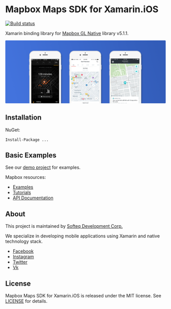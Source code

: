 # Mapbox Maps SDK for Xamarin.iOS

[![Build status](https://dev.azure.com/SofteqDevelopment/mapbox-xamarin/_apis/build/status/Build%20master%20branch)](https://dev.azure.com/SofteqDevelopment/mapbox-xamarin/_build/latest?definitionId=57)

Xamarin binding library for [Mapbox GL Native](https://github.com/mapbox/mapbox-gl-native) library v5.1.1.

![](https://github.com/mapbox/mapbox-gl-native/raw/master/platform/ios/docs/img/screenshot.png)

## Installation

NuGet:

```
Install-Package ...
```

## Basic Examples

See our [demo project](/sample) for examples.

Mapbox resources:
- [Examples](https://docs.mapbox.com/ios/maps/examples/)
- [Tutorials](https://docs.mapbox.com/help/tutorials/#mobile-apps)
- [API Documentation](https://docs.mapbox.com/ios/api/maps/5.1.1/)

## About

This project is maintained by [Softeq Development Corp.](https://www.softeq.com/)

We specialize in developing mobile applications using Xamarin and native technology stack.

 - [Facebook](https://web.facebook.com/Softeq.by/)
 - [Instagram](https://www.instagram.com/softeq/)
 - [Twitter](https://twitter.com/Softeq)
 - [Vk](https://vk.com/club21079655)


## License

Mapbox Maps SDK for Xamarin.iOS is released under the MIT license. See [LICENSE](LICENSE) for details.
